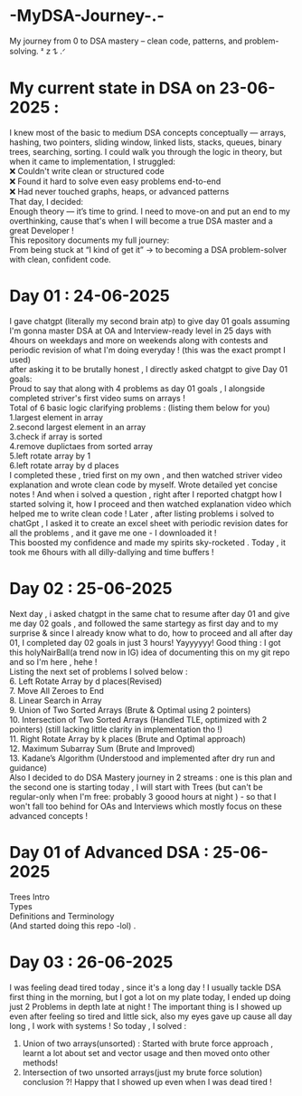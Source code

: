 # -MyDSA-Journey-.-
My journey from 0 to DSA mastery – clean code, patterns, and problem-solving. ᶻ 𝗓 𐰁 .ᐟ                                                                                      
# My current state in DSA on 23-06-2025 :                                                                                                                                   
I knew most of the basic to medium DSA concepts conceptually — arrays, hashing, two pointers, sliding window, linked lists, stacks, queues, binary trees, searching, sorting.
I could walk you through the logic in theory, but when it came to implementation, I struggled:                                                                              
❌ Couldn't write clean or structured code                                                                                                                                 
❌ Found it hard to solve even easy problems end-to-end                                                                                                                     
❌ Had never touched graphs, heaps, or advanced patterns                                                                                                                   
That day, I decided:                                                                                                                                                          
Enough theory — it’s time to grind. I need to move-on and put an end to my overthinking, cause that's when I will become a true DSA master and a great Developer !            
This repository documents my full journey:                                                                                                                                    
From being stuck at “I kind of get it” → to becoming a DSA problem-solver with clean, confident code.                                                                         
# Day 01 : 24-06-2025                                                                                                                                                         
I gave chatgpt (literally my second brain atp) to give day 01 goals assuming I'm gonna master DSA at OA and Interview-ready level in 25 days with 4hours on weekdays and more on weekends along with contests and periodic revision of what I'm doing everyday ! (this was the exact prompt I used)                                                         
after asking it to be brutally honest , I directly asked chatgpt to give Day 01 goals:                                                                                        
Proud to say that along with 4 problems as day 01 goals , I alongside completed striver's first video sums on arrays !                                                        
Total of 6 basic logic clarifying problems : (listing them below for you)                                                                                                     
1.largest element in array                                                                                                                                                    
2.second largest element in an array                                                                                                                                          
3.check if array is sorted                                                                                                                                                    
4.remove duplictaes from sorted array                                                                                                                                         
5.left rotate array by 1                                                                                                                                                     
6.left rotate array by d places                                                                                                                                              
I completed these , tried first on my own , and then watched striver video explanation and wrote clean code by myself. Wrote detailed yet concise notes ! And when i solved a question , right after I reported chatgpt how I started solving it, how I proceed and then watched explanation video which helped me to write clean code ! Later , after listing problems i solved to chatGpt , I asked it to create an excel sheet with periodic revision dates for all the problems , and it gave me one - I downloaded it !         
This boosted my confidence and made my spirits sky-rocketed . Today , it took me 6hours with all dilly-dallying and time buffers !                                            
# Day 02 : 25-06-2025                                                                                                                                                        
Next day , i asked chatgpt in the same chat to resume after day 01 and give me day 02 goals , and followed the same startegy as first day and to my surprise & since I already know what to do, how to proceed and all after day 01, I completed day 02 goals in just 3 hours! Yayyyyyy! Good thing : I got this holyNairBall(a trend now in IG) idea of documenting this on my git repo and so I'm here , hehe !                                                                                                              
Listing the next set of problems I solved below :                                                                                                                             
6. Left Rotate Array by d places(Revised)                                                                                                                                     
7. Move All Zeroes to End                                                                                                                                                     
8. Linear Search in Array                                                                                                                                                     
9. Union of Two Sorted Arrays (Brute & Optimal using 2 pointers)                                                                                                              
10. Intersection of Two Sorted Arrays (Handled TLE, optimized with 2 pointers) (still lacking little clarity in implementation tho !)                                         
11. Right Rotate Array by k places (Brute and Optimal approach)                                                                                                               
12. Maximum Subarray Sum (Brute and Improved)                                                                                                                                 
13. Kadane’s Algorithm (Understood and implemented after dry run and guidance)                                                                                                
Also I decided to do DSA Mastery journey in 2 streams : one is this plan and the second one is starting today , I will start with Trees (but can't be regular-only when I'm free: probably 3 goood hours at night ) - so that I won't fall too behind for OAs and Interviews which mostly focus on these advanced concepts !                              
 # Day 01 of Advanced DSA : 25-06-2025                                                                                                                                        
Trees Intro                                                                                                                                                                   
Types                                                                                                                                                                         
Definitions and Terminology                                                                                                                                                   
(And started doing this repo -lol) .                                                                                                                                           
# Day 03 : 26-06-2025
I was feeling dead tired today , since it's a long day ! I usually tackle DSA first thing in the morning, but I got a lot on my plate today, I ended up doing just 2 Problems in depth late at night !                                                                                                                                                       The important thing is I showed up even after feeling so tired and little sick, also my eyes gave up cause all day long , I work with systems !                                So today , I solved :
1. Union of two arrays(unsorted) : Started with brute force approach , learnt a lot about set and vector usage and then moved onto other methods!
2. Intersection of two unsorted arrays(just my brute force solution)
conclusion ?! Happy that I showed up even when I was dead tired !
